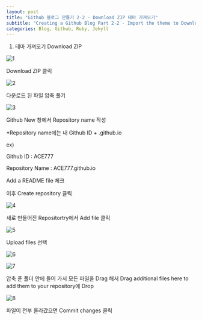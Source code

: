 ```yaml
---
layout: post
title: "Github 블로그 만들기 2-2 - Download ZIP 테마 가져오기"
subtitle: "Creating a Github Blog Part 2-2 - Import the theme to Download Zip"
categories: Blog, Github, Ruby, Jekyll
---
```


1) 테마 가져오기 Download ZIP

![1](https://github.com/royder425/royder425.github.io/assets/155123794/a1a1e5e1-14b7-4406-a5d2-56a49cd8bfb5)

Download ZIP 클릭

![2](https://github.com/royder425/royder425.github.io/assets/155123794/7530f08a-284e-4e73-815b-91a8dbc85ae5)

다운로드 된 파일 압축 풀기

![3](https://github.com/royder425/royder425.github.io/assets/155123794/3ee67a1d-2ef7-4655-8adf-8fe04223b665)

Github New 창에서 Repository name 작성

*Repository name에는 내 Github ID + .github.io

ex)

Github ID : ACE777

Repository Name : ACE777.github.io

Add a README file 체크

이후 Create repository 클릭

![4](https://github.com/royder425/royder425.github.io/assets/155123794/78dc1d66-0ea4-4282-93d1-56d44deb6426)

새로 만들어진 Repositortry에서 Add file 클릭

![5](https://github.com/royder425/royder425.github.io/assets/155123794/92bd8137-01fb-495b-9dbb-007278269875)

Upload files 선택

![6](https://github.com/royder425/royder425.github.io/assets/155123794/85a31c94-44f3-4f66-8be5-42614d3ab678)

![7](https://github.com/royder425/royder425.github.io/assets/155123794/7025b2de-2ff4-453f-8639-de385be15742)

압축 푼 폴더 안에 들어 가서 모든 파일을 Drag 해서 Drag additional files here to add them to your repository에 Drop

![8](https://github.com/royder425/royder425.github.io/assets/155123794/737f3a97-eb7f-4a65-810e-52a6769ccec4)

파일이 전부 올라갔으면 Commit changes 클릭